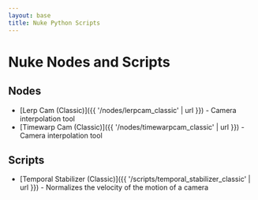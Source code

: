 ```yaml
---
layout: base
title: Nuke Python Scripts
---
```


# Nuke Nodes and Scripts

## Nodes

- [Lerp Cam (Classic)]({{ '/nodes/lerpcam_classic' | url }}) - Camera interpolation tool
- [Timewarp Cam (Classic)]({{ '/nodes/timewarpcam_classic' | url }}) - Camera interpolation tool

## Scripts

- [Temporal Stabilizer (Classic)]({{ '/scripts/temporal_stabilizer_classic' | url }}) - Normalizes the velocity of the motion of a camera
